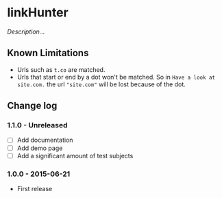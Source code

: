 # linkHunter

*Description...*



## Known Limitations

* Urls such as `t.co` are matched.
* Urls that start or end by a dot won't be matched. So in `Have a look at site.com.` the url `"site.com"` will be lost because of the dot.



## Change log

### 1.1.0 - Unreleased

* [ ] Add documentation
* [ ] Add demo page
* [ ] Add a significant amount of test subjects

### 1.0.0 - 2015-06-21

* First release